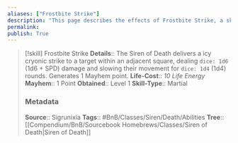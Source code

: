 ```yaml
---
aliases: ["Frostbite Strike"]
description: "This page describes the effects of Frostbite Strike, a skill for the homebrew skilltree Siren of Death for the Bunkers and Badasses TTRPG."
permalink: 
publish: True
---
```


>[!skill] Frostbite Strike
> **Details**:: The Siren of Death delivers a icy cryonic strike to a target within an adjacent square, dealing `dice: 1d6` (1d6 + SPD) damage and slowing their movement for `dice: 1d4` (1d4) rounds. Generates 1 Mayhem point.
> **Life-Cost**:: *10 Life Energy*
> **Mayhem**:: 1 Point
> **Obtained**:: Level 1
> **Skill-Type**:: Martial
> ### Metadata
> **Source**:: Sigrunixia
> **Tags**:: #BnB/Classes/Siren/Death/Abilities
> **Tree**:: [[Compendium/BnB/Sourcebook Homebrews/Classes/Siren of Death|Siren of Death]]
